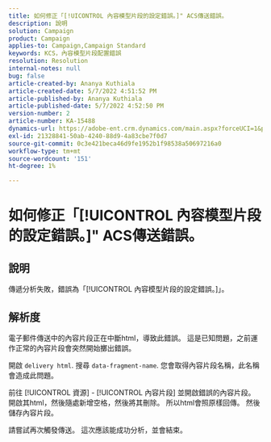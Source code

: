 ```yaml
---
title: 如何修正「[!UICONTROL 內容模型片段的設定錯誤。]" ACS傳送錯誤。
description: 說明
solution: Campaign
product: Campaign
applies-to: Campaign,Campaign Standard
keywords: KCS，內容模型片段配置錯誤
resolution: Resolution
internal-notes: null
bug: false
article-created-by: Ananya Kuthiala
article-created-date: 5/7/2022 4:51:52 PM
article-published-by: Ananya Kuthiala
article-published-date: 5/7/2022 4:52:50 PM
version-number: 2
article-number: KA-15488
dynamics-url: https://adobe-ent.crm.dynamics.com/main.aspx?forceUCI=1&pagetype=entityrecord&etn=knowledgearticle&id=e0b342fe-25ce-ec11-a7b5-0022480a8e40
exl-id: 21328841-50ab-4240-88d9-4a83cbe7f0d7
source-git-commit: 0c3e421beca46d9fe1952b1f98538a50697216a0
workflow-type: tm+mt
source-wordcount: '151'
ht-degree: 1%

---
```


# 如何修正「[!UICONTROL 內容模型片段的設定錯誤。]&quot; ACS傳送錯誤。

## 說明

傳遞分析失敗，錯誤為「[!UICONTROL 內容模型片段的設定錯誤。]」。

## 解析度


電子郵件傳送中的內容片段正在中斷html，導致此錯誤。 這是已知問題，之前運作正常的內容片段會突然開始擲出錯誤。

開啟 `delivery html`. 搜尋 `data-fragment-name`. 您會取得內容片段名稱，此名稱會造成此問題。

前往 [!UICONTROL 資源] - [!UICONTROL 內容片段] 並開啟錯誤的內容片段。 開啟其html，然後隨處新增空格，然後將其刪除。 所以html會照原樣回傳。 然後儲存內容片段。

請嘗試再次觸發傳送。 這次應該能成功分析，並會結束。

